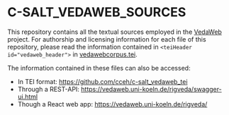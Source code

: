 # C-SALT_VEDAWEB_SOURCES

This repository contains all the textual sources employed in the [VedaWeb](https://vedaweb.uni-koeln.de)  project.
For authorship and licensing information for each file of this repository, please read the information contained in `<teiHeader id="vedaweb_header">` in [vedawebcorpus.tei](https://https://github.com/cceh/c-salt_vedaweb_tei/blob/master/vedaweb_corpus.tei).

The information contained in these files can also be accessed:

- In TEI format: https://github.com/cceh/c-salt_vedaweb_tei
- Through a REST-API: https://vedaweb.uni-koeln.de/rigveda/swagger-ui.html
- Though a React web app: https://vedaweb.uni-koeln.de/rigveda/